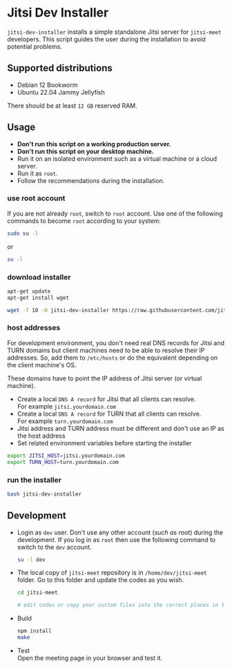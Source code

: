 # Jitsi Dev Installer

`jitsi-dev-installer` installs a simple standalone Jitsi server for `jitsi-meet`
developers. This script guides the user during the installation to avoid
potential problems.

## Supported distributions

- Debian 12 Bookworm
- Ubuntu 22.04 Jammy Jellyfish

There should be at least `12 GB` reserved RAM.

## Usage

- **Don't run this script on a working production server.**
- **Don't run this script on your desktop machine.**
- Run it on an isolated environment such as a virtual machine or a cloud server.
- Run it as `root`.
- Follow the recommendations during the installation.

### use root account

If you are not already `root`, switch to `root` account. Use one of the
following commands to become `root` according to your system:

```bash
sudo su -l
```

or

```bash
su -l
```

### download installer

```bash
apt-get update
apt-get install wget

wget -T 10 -O jitsi-dev-installer https://raw.githubusercontent.com/jitsi-contrib/installers/main/jitsi-dev/jitsi-dev-installer
```

### host addresses

For development environment, you don't need real DNS records for Jitsi and TURN
domains but client machines need to be able to resolve their IP addresses. So,
add them to `/etc/hosts` or do the equivalent depending on the client machine's
OS.

These domains have to point the IP address of Jitsi server (or virtual machine).

- Create a local `DNS A record` for Jitsi that all clients can resolve.\
  For example `jitsi.yourdomain.com`
- Create a local `DNS A record` for TURN that all clients can resolve.\
  For example `turn.yourdomain.com`
- Jitsi address and TURN address must be different and don't use an IP as the
  host address
- Set related environment variables before starting the installer

```bash
export JITSI_HOST=jitsi.yourdomain.com
export TURN_HOST=turn.yourdomain.com
```

### run the installer

```bash
bash jitsi-dev-installer
```

## Development

- Login as `dev` user. Don't use any other account (_such as root_) during the
  development. If you log in as `root` then use the following command to switch
  to the `dev` account.

  ```bash
  su -l dev
  ```

- The local copy of `jitsi-meet` repository is in `/home/dev/jitsi-meet` folder.
  Go to this folder and update the codes as you wish.

  ```bash
  cd jitsi-meet

  # edit codes or copy your custom files into the correct places in this folder
  ```

- Build

  ```bash
  npm install
  make
  ```

- Test\
  Open the meeting page in your browser and test it.
